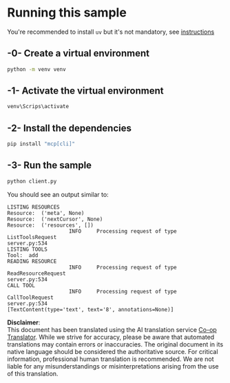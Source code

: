 <!--
CO_OP_TRANSLATOR_METADATA:
{
  "original_hash": "0ab9613fc9595f493847f91275859a18",
  "translation_date": "2025-07-13T18:39:05+00:00",
  "source_file": "03-GettingStarted/02-client/solution/python/README.md",
  "language_code": "en"
}
-->
# Running this sample

You're recommended to install `uv` but it's not mandatory, see [instructions](https://docs.astral.sh/uv/#highlights)

## -0- Create a virtual environment

```bash
python -m venv venv
```

## -1- Activate the virtual environment

```bash
venv\Scrips\activate
```

## -2- Install the dependencies

```bash
pip install "mcp[cli]"
```

## -3- Run the sample

```bash
python client.py
```

You should see an output similar to:

```text
LISTING RESOURCES
Resource:  ('meta', None)
Resource:  ('nextCursor', None)
Resource:  ('resources', [])
                    INFO     Processing request of type ListToolsRequest                                                                               server.py:534
LISTING TOOLS
Tool:  add
READING RESOURCE
                    INFO     Processing request of type ReadResourceRequest                                                                            server.py:534
CALL TOOL
                    INFO     Processing request of type CallToolRequest                                                                                server.py:534
[TextContent(type='text', text='8', annotations=None)]
```

**Disclaimer**:  
This document has been translated using the AI translation service [Co-op Translator](https://github.com/Azure/co-op-translator). While we strive for accuracy, please be aware that automated translations may contain errors or inaccuracies. The original document in its native language should be considered the authoritative source. For critical information, professional human translation is recommended. We are not liable for any misunderstandings or misinterpretations arising from the use of this translation.